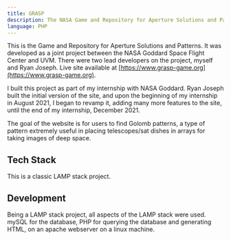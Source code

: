 ```yaml
---
title: GRASP
description: The NASA Game and Repository for Aperture Solutions and Patterns
language: PHP
---
```


This is the Game and Repository for Aperture Solutions and Patterns. It was developed as a joint project between the NASA Goddard Space Flight Center and UVM. There were two lead developers on the project, myself and Ryan Joseph. Live site available at [https://www.grasp-game.org](https://www.grasp-game.org).

I built this project as part of my internship with NASA Goddard. Ryan Joseph built the initial version of the site, and upon the beginning of my internship in August 2021, I began to revamp it, adding many more features to the site, until the end of my internship, December 2021.

The goal of the website is for users to find Golomb patterns, a type of pattern extremely useful in placing telescopes/sat dishes in arrays for taking images of deep space.

## Tech Stack

This is a classic LAMP stack project.

## Development

Being a LAMP stack project, all aspects of the LAMP stack were used. mySQL for the database, PHP for querying the database and generating HTML, on an apache webserver on a linux machine.
